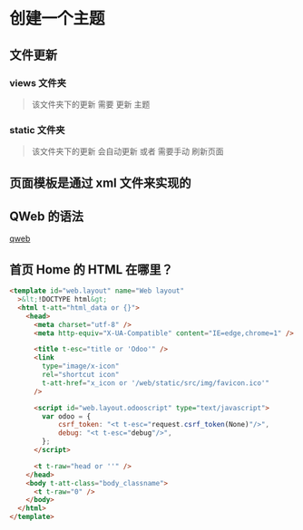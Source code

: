# 创建一个主题

## 文件更新

### views 文件夹

> 该文件夹下的更新 需要 更新 主题

### static 文件夹

> 该文件夹下的更新 会自动更新 或者 需要手动 刷新页面

## 页面模板是通过 xml 文件来实现的

## QWeb 的语法

[qweb](https://www.odoo.com/documentation/14.0/zh_CN/developer/reference/javascript/qweb.html)

## 首页 Home 的 HTML 在哪里？

```html
<template id="web.layout" name="Web layout"
  >&lt;!DOCTYPE html&gt;
  <html t-att="html_data or {}">
    <head>
      <meta charset="utf-8" />
      <meta http-equiv="X-UA-Compatible" content="IE=edge,chrome=1" />

      <title t-esc="title or 'Odoo'" />
      <link
        type="image/x-icon"
        rel="shortcut icon"
        t-att-href="x_icon or '/web/static/src/img/favicon.ico'"
      />

      <script id="web.layout.odooscript" type="text/javascript">
        var odoo = {
            csrf_token: "<t t-esc="request.csrf_token(None)"/>",
            debug: "<t t-esc="debug"/>",
        };
      </script>

      <t t-raw="head or ''" />
    </head>
    <body t-att-class="body_classname">
      <t t-raw="0" />
    </body>
  </html>
</template>
```

